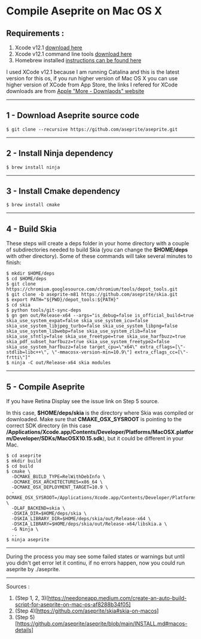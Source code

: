 # Compile Aseprite on Mac OS X

## Requirements :
1. Xcode v12.1 [download here](https://download.developer.apple.com/Developer_Tools/Xcode_12.1/Xcode_12.1.xip)
2. Xcode v12.1 command line tools [download here](https://download.developer.apple.com/Developer_Tools/Command_Line_Tools_for_Xcode_12.1_GM_seed/Command_Line_Tools_for_Xcode_12.1_GM_seed.dmg)
3. Homebrew installed [instructions can be found here](https://brew.sh/index_fr)

I used XCode v12.1 because I am running Catalina and this is the latest version for this os, if you run higher version of Mac OS X you can use higher version of XCode from App Store, the links I refered for XCode downloads are from [Apple "More - Downlaods" website](https://developer.apple.com/download/all/)

---

## 1 - Download Aseprite source code

```console
$ git clone --recursive https://github.com/aseprite/aseprite.git
```

---
## 2 - Install Ninja dependency

```console
$ brew install ninja
```
---
## 3 - Install Cmake dependency

```console
$ brew install cmake
```
---
## 4 - Build Skia
These steps will create a deps folder in your home directory with a couple of subdirectories needed to build Skia (you can change the __$HOME/deps__ with other directory). Some of these commands will take several minutes to finish:

```console
$ mkdir $HOME/deps
$ cd $HOME/deps
$ git clone https://chromium.googlesource.com/chromium/tools/depot_tools.git
$ git clone -b aseprite-m81 https://github.com/aseprite/skia.git
$ export PATH="${PWD}/depot_tools:${PATH}"
$ cd skia
$ python tools/git-sync-deps
$ gn gen out/Release-x64 --args="is_debug=false is_official_build=true skia_use_system_expat=false skia_use_system_icu=false skia_use_system_libjpeg_turbo=false skia_use_system_libpng=false skia_use_system_libwebp=false skia_use_system_zlib=false skia_use_sfntly=false skia_use_freetype=true skia_use_harfbuzz=true skia_pdf_subset_harfbuzz=true skia_use_system_freetype2=false skia_use_system_harfbuzz=false target_cpu=\"x64\" extra_cflags=[\"-stdlib=libc++\", \"-mmacosx-version-min=10.9\"] extra_cflags_cc=[\"-frtti\"]"
$ ninja -C out/Release-x64 skia modules
```
---

## 5 - Compile Aseprite

If you have Retina Display see the issue link on Step 5 source.

In this case, __$HOME/deps/skia__ is the directory where Skia was compiled or downloaded. Make sure that __CMAKE_OSX_SYSROOT__ is pointing to the correct SDK directory (in this case __/Applications/Xcode.app/Contents/Developer/Platforms/MacOSX.platform/Developer/SDKs/MacOSX10.15.sdk__), but it could be different in your Mac.

```console
$ cd aseprite
$ mkdir build
$ cd build
$ cmake \
  -DCMAKE_BUILD_TYPE=RelWithDebInfo \
  -DCMAKE_OSX_ARCHITECTURES=x86_64 \
  -DCMAKE_OSX_DEPLOYMENT_TARGET=10.9 \
  -DCMAKE_OSX_SYSROOT=/Applications/Xcode.app/Contents/Developer/Platforms/MacOSX.platform/Developer/SDKs/MacOSX10.15.sdk \
  -DLAF_BACKEND=skia \
  -DSKIA_DIR=$HOME/deps/skia \
  -DSKIA_LIBRARY_DIR=$HOME/deps/skia/out/Release-x64 \
  -DSKIA_LIBRARY=$HOME/deps/skia/out/Release-x64/libskia.a \
  -G Ninja \
  ..
$ ninja aseprite
```
---
During the process you may see some failed states or warnings but until you didn't get error let it continu, if no errors happen, now you could run aseprite by ./aseprite.

---

Sources :

1. (Step 1, 2, 3)[https://needoneapp.medium.com/create-an-auto-build-script-for-aseprite-on-mac-os-af8288b34f05]
2. (Step 4)[https://github.com/aseprite/skia#skia-on-macos]
3. (Step 5)[https://github.com/aseprite/aseprite/blob/main/INSTALL.md#macos-details]